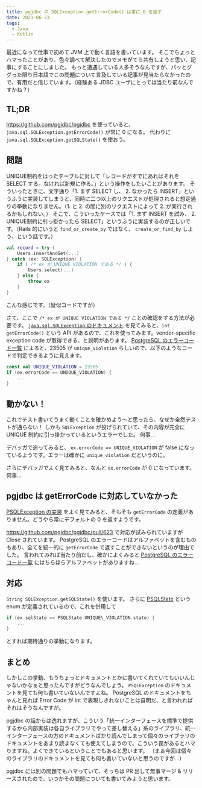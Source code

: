 ```yaml
---
title: pgjdbc の SQLException.getErrorCode() は常に 0 を返す
date: 2021-06-23
tags:
  - Java
  - Kotlin
---
```


最近になって仕事で初めて JVM 上で動く言語を書いています。
そこでちょっとハマったことがあり、色々調べて解決したのでメモがてら共有しようと思い、記事にすることにしました。
もっと遭遇している人多そうなんですが、パッとググった限り日本語でこの問題について言及している記事が見当たらなかったので、有用だと信じています。（経験ある JDBC ユーザにとっては当たり前なんですかね？）

## TL;DR

https://github.com/pgjdbc/pgjdbc を使っていると、 `java.sql.SQLException.getErrorCode()` が常に 0 になる。
代わりに `java.sql.SQLException.getSQLState()` を使おう。

## 問題

UNIQUE制約をはったテーブルに対して「レコードがすでにあればそれを SELECT する。なければ新規に作る。」という操作をしたいことがあります。
そういったときに、文字通り「1. まず SELECT し、 2. なかったら INSERT」というふうに実装してしまうと、同時に二つ以上のリクエストが処理されると想定通りの挙動になりません。（1. と 2. の間に別のリクエストによって 2. が実行されるかもしれない。）
そこで、こういったケースでは「1. まず INSERT を試み、 2. UNIQUE制約に引っ掛かったら SELECT」というふうに実装するのが正しいです。（Rails 的にいうと `find_or_create_by` ではなく、 `create_or_find_by` しよう、という話です。）

```kotlin
val record = try {
    Users.insertAndGet(...)
} catch (ex: SQLException) {
    if ( /* ex が UNIQUE VIOLATION である */ ) {
	    Users.select(...)
	} else {
	    throw ex
	}
}
```

こんな感じです。（疑似コードですが）

さて、ここで `/* ex が UNIQUE VIOLATION である */` ことの確認をする方法が必要です。
[`java.sql.SQLException` のドキュメント](https://docs.oracle.com/en/java/javase/13/docs/api/java.sql/java/sql/SQLException.html) を見てみると、`int getErrorCode()` という API があるので、これを使ってみます。vendor-specific exception code が取得できる、と説明があります。
[PostgreSQL のエラーコード一覧](https://www.postgresql.org/docs/13/errcodes-appendix.html) によると、23505 が `unique_violation` らしいので、以下のようなコードで判定できるように見えます。

```kotlin
const val UNIQUE_VIOLATION = 23505
if (ex.errorCode == UNIQUE_VIOLATION) {
    ...
}
```

## 動かない！

これでテスト書いてうまく動くことを確かめよう〜と思ったら、なぜか全然テストが通らない！
しかも `SQLException` が投げられていて、その内容が完全に UNIQUE 制約に引っ掛かっているというエラーでした。
何事...

デバッガで追ってみると、 `ex.errorCode == UNIQUE_VIOLATION` が false になっているようです。エラーは確かに `unique_violation` だというのに。

さらにデバッガでよく見てみると、なんと `ex.errorCode` が 0 になっています。
何事...

## pgjdbc は getErrorCode に対応していなかった

[PSQLException の実装](https://github.com/pgjdbc/pgjdbc/blob/master/pgjdbc/src/main/java/org/postgresql/util/PSQLException.java) をよく見てみると、そもそも `getErrorCode` の定義がありません。どうやら常にデフォルトの 0 を返すようです。

https://github.com/pgjdbc/pgjdbc/pull/623 で対応が試みられていますが Close されています。
PostgreSQL のエラーコードはアルファベットを含むものもあり、全てを統一的に `getErrorCode` で返すことができないというのが理由でした。
言われてみれば当たり前だし、確かによくみると [PostgreSQL のエラーコード一覧](https://www.postgresql.org/docs/13/errcodes-appendix.html) にはちらほらアルファベットがありますね...

## 対応

`String SQLException.getSQLState()` を使います。
さらに [PSQLState](https://github.com/pgjdbc/pgjdbc/blob/master/pgjdbc/src/main/java/org/postgresql/util/PSQLState.java) という enum が定義されているので、これを併用して

```kotlin
if (ex.sqlState == PSQLState.UNIQUE\_VIOLATION.state) {
    ...
}
```

とすれば期待通りの挙動になります。

## まとめ

しかしこの挙動、もうちょっとドキュメントとかに書いてくれていてもいいんじゃないかなぁと思ったんですがどうなんでしょう。
`PSQLException` のドキュメントを見ても何も書いていないんですよね。
PostgreSQL のドキュメントをちゃんと見れば Error Code が int で表現しきれないことは自明だ、と言われればそれはそうなんですが。

pgjdbc の話からは逸れますが、こういう「統一インターフェースを標準で提供するから内部実装は各自ライブラリでやって差し替える」系のライブラリ、統一インターフェースの方のドキュメントばかり読んでしまって個々のライブラリのドキュメントをあまり読まなくても使えてしまうので、こういう罠があるとハマりますね。よくできているということでもあると思います。
（まぁ今回は個々のライブラリのドキュメントを見ても何も書いていないと思うのですが...）

pgjdbc には別の問題でもハマっていて、そっちは PR 出して無事マージ & リリースされたので、いつかその問題についても書いてみようと思います。
